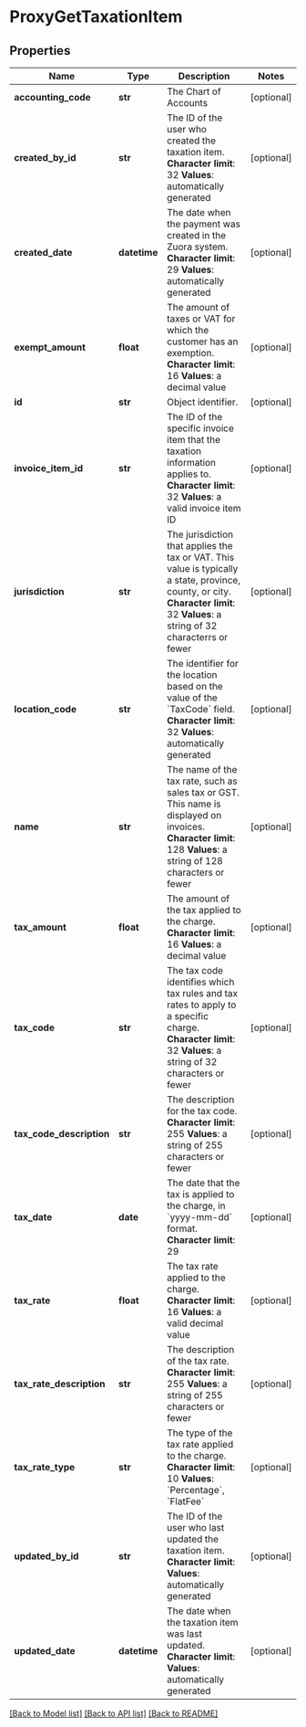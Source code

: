 # ProxyGetTaxationItem

## Properties
Name | Type | Description | Notes
------------ | ------------- | ------------- | -------------
**accounting_code** | **str** |  The Chart of Accounts  | [optional] 
**created_by_id** | **str** |  The ID of the user who created the taxation item. **Character limit**: 32 **Values**: automatically generated  | [optional] 
**created_date** | **datetime** |  The date when the payment was created in the Zuora system. **Character limit**: 29 **Values**: automatically generated  | [optional] 
**exempt_amount** | **float** |  The amount of taxes or VAT for which the customer has an exemption. **Character limit**: 16 **Values**: a decimal value  | [optional] 
**id** | **str** | Object identifier. | [optional] 
**invoice_item_id** | **str** |  The ID of the specific invoice item that the taxation information applies to. **Character limit**: 32 **Values**: a valid invoice item ID  | [optional] 
**jurisdiction** | **str** |  The jurisdiction that applies the tax or VAT. This value is typically a state, province, county, or city. **Character limit**: 32 **Values**: a string of 32 characterrs or fewer  | [optional] 
**location_code** | **str** |  The identifier for the location based on the value of the &#x60;TaxCode&#x60; field. **Character limit**: 32 **Values**: automatically generated  | [optional] 
**name** | **str** |  The name of the tax rate, such as sales tax or GST. This name is displayed on invoices. **Character limit**: 128 **Values**: a string of 128 characters or fewer  | [optional] 
**tax_amount** | **float** |  The amount of the tax applied to the charge. **Character limit**: 16 **Values**: a decimal value  | [optional] 
**tax_code** | **str** |  The tax code identifies which tax rules and tax rates to apply to a specific charge. **Character limit**: 32 **Values**: a string of 32 characters or fewer  | [optional] 
**tax_code_description** | **str** |  The description for the tax code. **Character limit**: 255 **Values**: a string of 255 characters or fewer  | [optional] 
**tax_date** | **date** |  The date that the tax is applied to the charge, in &#x60;yyyy-mm-dd&#x60; format. **Character limit**: 29  | [optional] 
**tax_rate** | **float** |  The tax rate applied to the charge. **Character limit**: 16 **Values**: a valid decimal value  | [optional] 
**tax_rate_description** | **str** |  The description of the tax rate. **Character limit**: 255 **Values**: a string of 255 characters or fewer  | [optional] 
**tax_rate_type** | **str** |  The type of the tax rate applied to the charge. **Character limit**: 10 **Values**: &#x60;Percentage&#x60;, &#x60;FlatFee&#x60;  | [optional] 
**updated_by_id** | **str** |  The ID of the user who last updated the taxation item. **Character limit**: **Values**: automatically generated  | [optional] 
**updated_date** | **datetime** | The date when the taxation item was last updated. **Character limit**: **Values**: automatically generated  | [optional] 

[[Back to Model list]](../README.md#documentation-for-models) [[Back to API list]](../README.md#documentation-for-api-endpoints) [[Back to README]](../README.md)


